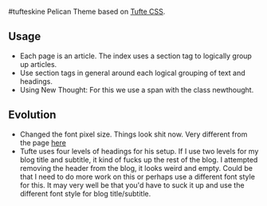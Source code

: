 #tufteskine
Pelican Theme based on [Tufte CSS](https://github.com/edwardtufte/tufte-css).

## Usage
- Each page is an article. The index uses a section tag to logically group up articles. 
- Use section tags in general around each logical grouping of text and headings. 
- Using New Thought:  For this we use a span with the class newthought.


## Evolution
- Changed the font pixel size. Things look shit now. Very different from the page [here](https://edwardtufte.github.io/tufte-css/) 
- Tufte uses four levels of headings for his setup. If I use two levels for my blog title and subtitle, it kind of fucks up the rest of the blog. I attempted removing the header from the blog, it looks weird and empty. Could be that I need to do more work on this or perhaps use a different font style for this. It may very well be that you'd have to suck it up and use the different font style for blog title/subtitle. 


